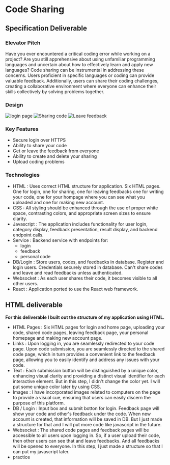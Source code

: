 # Code Sharing

## Specification Deliverable

### Elevator Pitch
Have you ever encountered a critical coding error while working on a project? Are you still apprehensive about using unfamiliar programming languages and uncertain about how to effectively learn and apply new languages? Code sharing can be instrumental in addressing these concerns. Users proficient in specific languages or coding can provide valuable feedback. Additionally, users can share their coding challenges, creating a collaborative environment where everyone can enhance their skills collectively by solving problems together.

### Design
![login page](https://github.com/Jiwoong-Kang/Startup/blob/main/Login.png)
![Sharing code](https://github.com/Jiwoong-Kang/Startup/blob/main/Sharing%20Code.png)
![Leave feedback](https://github.com/Jiwoong-Kang/Startup/blob/main/Leave%20feedback.png)

### Key Features
- Secure login over HTTPS
- Ability to share your code
- Get or leave the feedback from everyone
- Ability to create and delete your sharing
- Upload coding problems

### Technologies
- HTML : Uses correct HTML structure for application. Six HTML pages. One for login, one for sharing, one for leaving feedbacks one for writing your code, one for your hompage where you can see what you uploaded and one for making new account.
- CSS : All styling should be enhanced through the use of proper white space, contrasting colors, and appropriate screen sizes to ensure clarity.
- Javascript :  The application includes functionality for user login, category display, feedback presentation, result display, and backend endpoint calls.
- Service : Backend service with endpoints for:
   - login
   - feedback
   - personal code
- DB/Login : Store users, codes, and feedbacks in database. Register and login users. Credentials securely stored in database. Can't share codes and leave and read feedbacks unless authenticated.
- Websocket : As each user shares their code, it becomes visible to all other users.
- React :  Application ported to use the React web framework.


## HTML deliverable

**For this deliverable I built out the structure of my application using HTML.**

- HTML Pages : Six HTML pages for login and home page, uploading your code, shared code pages, leaving feedback page, your personal homepage and making new account page.  
- Links : Upon logging in, you are seamlessly redirected to your code page. Upon code submission, you are seamlessly directed to the shared code page, which in turn provides a convenient link to the feedback page, allowing you to easily identify and address any issues with your code.
- Text : Each submission button will be distinguished by a unique color, enhancing visual clarity and providing a distinct visual identifier for each interactive element. But in this step, I didn't change the color yet. I will put some unique color later by using CSS.
- Images : I have incorporated images related to computers on the page to provide a visual cue, ensuring that users can easily discern the purpose of this platform.
- DB / Login : Input box and submit botton for login. Feedback page will show your code and other's feedback under the code. When new account is created, that information will be saved in DB. But I just made a structure for that and I will put more code like javascript in the future.
- Websocket : The shared code pages and feedback pages will be accessible to all users upon logging in. So, if a user upload their code, then other users can see that and leave feedbacks. And all feedbacks will be opened to everyone. In this step, I just made a structure so that I can put my javascript later.
- practice
